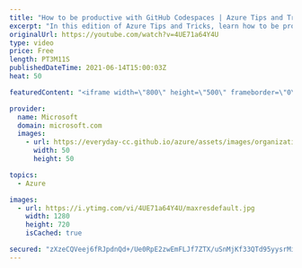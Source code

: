 ```yaml
---
title: "How to be productive with GitHub Codespaces | Azure Tips and Tricks"
excerpt: "In this edition of Azure Tips and Tricks, learn how to be productive with GitHub Codespaces.    For more tips and tricks, visit: https://aka.ms/azuretipsandtricks  Get started with 12 months of free services and $200 USD in credit. Create your free account today with Microsoft Azure: https://aka.ms/att/free"
originalUrl: https://youtube.com/watch?v=4UE71a64Y4U
type: video
price: Free
length: PT3M11S
publishedDateTime: 2021-06-14T15:00:03Z
heat: 50

featuredContent: "<iframe width=\"800\" height=\"500\" frameborder=\"0\" src=\"https://www.youtube.com/embed/4UE71a64Y4U\" allow=\"accelerometer; autoplay; encrypted-media; gyroscope; picture-in-picture\" allowfullscreen></iframe>"

provider:
  name: Microsoft
  domain: microsoft.com
  images:
    - url: https://everyday-cc.github.io/azure/assets/images/organizations/microsoft.com-50x50.jpg
      width: 50
      height: 50

topics:
  - Azure

images:
  - url: https://i.ytimg.com/vi/4UE71a64Y4U/maxresdefault.jpg
    width: 1280
    height: 720
    isCached: true

secured: "zXzeCQVeej6fRJpdnQd+/Ue0RpE2zwEmFLJf7ZTX/uSnMjKf33QTd95yysrMi9MlakXkppfpEDrIr0EL8+XZE+0ZvP1u3AunHzeK/ltOMKcq0SSGUMg30dCXEEqiwB2zxgN71fdAqqTryeWiO0wW/pEToYw78/SHQP9RaI7sYFknQK96e/H6dB69dhUDOIymAES1D7W0axUwY1j1cuj2sTxZ4S82xgEYx6i7LyoxyayYW6WVb+1aQNh+Dagas4P51owoaqi7MMkaaQq9HKNrB1WSweGT+MrSH+uYpEA5wXGguyuTGPh9awVoANyjxAbDk8WFLYldDdizv4u95ghafKMtNQIunIkko02ZSrDYtIwnCV4ujxWYYcQURFqjV6gNAUdnCNjQU2mEInTOo4KtC7rMP2CUlAD0g7Vu42uT8/o=;XgCj5/TjvVNABHZhfs7nCg=="
---
```


